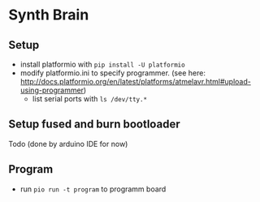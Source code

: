 # Synth Brain

## Setup

* install platformio with `pip install -U platformio`
* modify platformio.ini to specify programmer. (see here: http://docs.platformio.org/en/latest/platforms/atmelavr.html#upload-using-programmer)
    * list serial ports with `ls /dev/tty.*`

## Setup fused and burn bootloader

Todo (done by arduino IDE for now)

## Program

* run `pio run -t program` to programm board